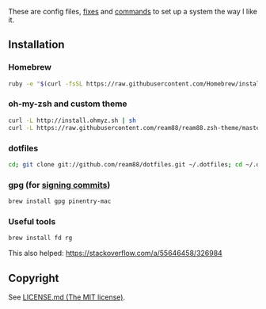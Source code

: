 These are config files, [fixes](Fixes.md) and [commands](Commands.md) to set up a system the way I like it.

## Installation

### Homebrew
```sh
ruby -e "$(curl -fsSL https://raw.githubusercontent.com/Homebrew/install/master/install)"
```

### oh-my-zsh and custom theme
```sh
curl -L http://install.ohmyz.sh | sh
curl -L https://raw.githubusercontent.com/ream88/ream88.zsh-theme/master/ream88.zsh-theme > ~/.oh-my-zsh/themes/ream88.zsh-theme
```

### dotfiles
```sh
cd; git clone git://github.com/ream88/dotfiles.git ~/.dotfiles; cd ~/.dotfiles; ruby install.rb
```

### gpg (for [signing commits](https://help.github.com/articles/generating-a-new-gpg-key/))
```sh
brew install gpg pinentry-mac
```

### Useful tools

```sh
brew install fd rg
```

This also helped: https://stackoverflow.com/a/55646458/326984

## Copyright

See [LICENSE.md (The MIT license)](LICENSE.md).
